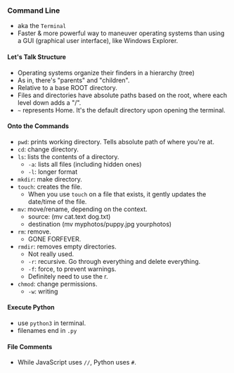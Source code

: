 ### Command Line

- aka the `Terminal`
- Faster & more powerful way to maneuver operating systems than using a GUI (graphical user interface), like Windows Explorer.

#### Let's Talk Structure

- Operating systems organize their finders in a hierarchy (tree)
- As in, there's "parents" and "children".
- Relative to a base ROOT directory.
- Files and directories have absolute paths based on the root, where each level down adds a "/".
- `~` represents Home. It's the default directory upon opening the terminal.

#### Onto the Commands

- `pwd`: prints working directory. Tells absolute path of where you're at.
- `cd`: change directory.
- `ls`: lists the contents of a directory.
  - `-a`: lists all files (including hidden ones)
  - `-l`: longer format
- `mkdir`: make directory.
- `touch`: creates the file.
  - When you use `touch` on a file that exists, it gently updates the date/time of the file.
- `mv`: move/rename, depending on the context.
  - source: (mv cat.text dog.txt)
  - destination (mv myphotos/puppy.jpg yourphotos)
- `rm`: remove.
  - GONE FORFEVER.
- `rmdir`: removes empty directories.
  - Not really used.
  - `-r`: recursive. Go through everything and delete everything.
  - `-f`: force, to prevent warnings.
  - Definitely need to use the r.
- `chmod`: change permissions.
  - `-w`: writing

#### Execute Python

- use `python3` in terminal.
- filenames end in `.py`

#### File Comments

- While JavaScript uses `//`, Python uses `#`.
